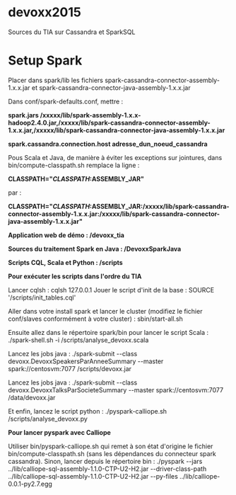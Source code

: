# devoxx2015
Sources du TIA sur Cassandra et SparkSQL

# Setup Spark
Placer dans spark/lib les fichiers spark-cassandra-connector-assembly-1.x.x.jar et spark-cassandra-connector-java-assembly-1.x.x.jar

Dans conf/spark-defaults.conf, mettre : 

**spark.jars              /xxxxx/lib/spark-assembly-1.x.x-hadoop2.4.0.jar,/xxxxx/lib/spark-cassandra-connector-assembly-1.x.x.jar,/xxxxx/lib/spark-cassandra-connector-java-assembly-1.x.x.jar**

**spark.cassandra.connection.host adresse_dun_noeud_cassandra**

Pous Scala et Java, de manière à éviter les exceptions sur jointures, dans bin/compute-classpath.sh remplace la ligne : 

**CLASSPATH="$CLASSPATH:$ASSEMBLY_JAR"**

par : 

**CLASSPATH="$CLASSPATH:$ASSEMBLY_JAR:/xxxxx/lib/spark-cassandra-connector-assembly-1.x.x.jar:/xxxxx/lib/spark-cassandra-connector-java-assembly-1.x.x.jar"**


**Application web de démo : /devoxx_tia**

**Sources du traitement Spark en Java : /DevoxxSparkJava**

**Scripts CQL, Scala et Python : /scripts**

**Pour exécuter les scripts dans l'ordre du TIA**

Lancer cqlsh : cqlsh 127.0.0.1
Jouer le script d'init de la base : SOURCE '/scripts/init_tables.cql'

Aller dans votre install spark et lancer le cluster (modifiez le fichier conf/slaves conformément à votre cluster) : sbin/start-all.sh

Ensuite allez dans le répertoire spark/bin pour lancer le script Scala : ./spark-shell.sh -i /scripts/analyse_devoxx.scala

Lancez les jobs java : ./spark-submit --class devoxx.DevoxxSpeakersParAnneeSummary --master spark://centosvm:7077 /scripts/devoxx.jar

Lancez les jobs java : ./spark-submit --class devoxx.DevoxxTalksParSocieteSummary --master spark://centosvm:7077 /data/devoxx.jar

Et enfin, lancez le script python : ./pyspark-calliope.sh /scripts/analyse_devoxx.py 

**Pour lancer pyspark avec Calliope**

Utiliser bin/pyspark-calliope.sh qui remet à son état d'origine le fichier bin/compute-classpath.sh (sans les dépendances du connecteur spark cassandra).
Sinon, lancer depuis le répertoire bin : ./pyspark --jars ../lib/calliope-sql-assembly-1.1.0-CTP-U2-H2.jar --driver-class-path ../lib/calliope-sql-assembly-1.1.0-CTP-U2-H2.jar  --py-files ../lib/calliope-0.0.1-py2.7.egg
